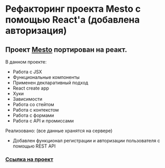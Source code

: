 # Рефакторинг проекта Mesto с помощью React'а (добавлена авторизация)

## Проект [Mesto](https://github.com/Artem-Mit/mesto/tree/main/src) портирован на реакт.

В данном проекте:
- Работа с JSX
- Функциональные компоненты
- Применен декларативный подход
- React create app
- Хуки
- Зависимости
- Работа со стейтом
- Работа с контекстом
- Работа с формами
- Работа с API и промиссами

Реализовано:
(все данные хранятся на сервере)
* Добавлен функционал регистрации и авторизации пользователя с помощью REST API

### [Ссылка на проект](https://artem-mit.github.io/react-mesto-auth/)
